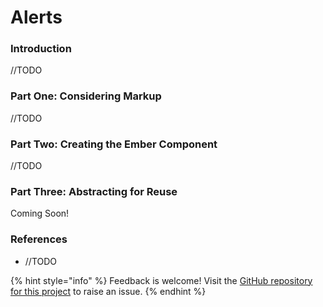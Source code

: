 # Alerts



### Introduction

//TODO

### Part One: Considering Markup

//TODO

### Part Two: Creating the Ember Component

//TODO

### Part Three: Abstracting for Reuse

Coming Soon! 

### References

* //TODO

{% hint style="info" %}
Feedback is welcome! Visit the [GitHub repository for this project](https://github.com/MelSumner/ember-component-patterns) to raise an issue.
{% endhint %}

